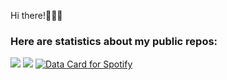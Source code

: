 Hi there!👨🏽‍💻

### Here are statistics about my public repos:

![](https://github-profile-summary-cards.vercel.app/api/cards/profile-details?username=LostHopes&theme=gruvbox)
![](https://github-profile-summary-cards.vercel.app/api/cards/repos-per-language?username=LostHopes&theme=gruvbox)
<a href="https://data-card-for-spotify.herokuapp.com/card?user_id=31wc2a2so7xgmj6ubxokepzlz2ke">
<img src="https://data-card-for-spotify.herokuapp.com/api/card?user_id=31wc2a2so7xgmj6ubxokepzlz2ke" alt="Data Card for Spotify">
</a>
